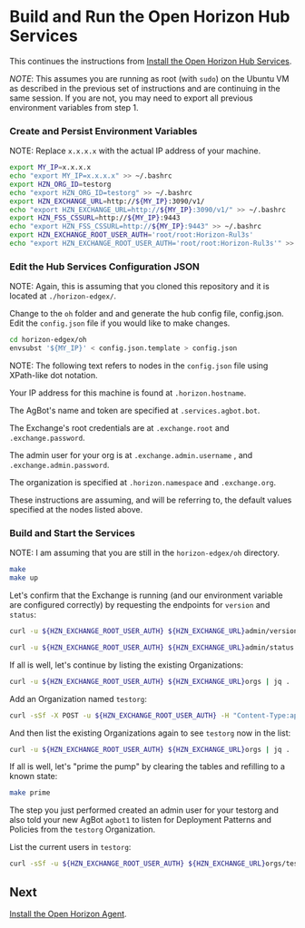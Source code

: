 # Build and Run the Open Horizon Hub Services

This continues the instructions from [Install the Open Horizon Hub Services](01-horizon-services-setup.md).

*NOTE*: This assumes you are running as root (with `sudo`) on the Ubuntu VM 
as described in the previous set of instructions and are continuing in the same session. 
If you are not, you may need to export all previous environment variables from step 1.

### Create and Persist Environment Variables

NOTE: Replace `x.x.x.x` with the actual IP address of your machine.

``` bash
export MY_IP=x.x.x.x
echo "export MY_IP=x.x.x.x" >> ~/.bashrc
export HZN_ORG_ID=testorg
echo "export HZN_ORG_ID=testorg" >> ~/.bashrc
export HZN_EXCHANGE_URL=http://${MY_IP}:3090/v1/
echo "export HZN_EXCHANGE_URL=http://${MY_IP}:3090/v1/" >> ~/.bashrc
export HZN_FSS_CSSURL=http://${MY_IP}:9443
echo "export HZN_FSS_CSSURL=http://${MY_IP}:9443" >> ~/.bashrc
export HZN_EXCHANGE_ROOT_USER_AUTH='root/root:Horizon-Rul3s'
echo "export HZN_EXCHANGE_ROOT_USER_AUTH='root/root:Horizon-Rul3s'" >> ~/.bashrc
```

### Edit the Hub Services Configuration JSON

NOTE: Again, this is assuming that you cloned this repository and it is located at `./horizon-edgex/`.

Change to the `oh` folder and and generate the hub config file, config.json.
Edit the `config.json` file if you would like to make changes.

``` bash
cd horizon-edgex/oh
envsubst '${MY_IP}' < config.json.template > config.json
```

NOTE: The following text refers to nodes in the `config.json` file using XPath-like dot notation.

Your IP address for this machine is found at `.horizon.hostname`.

The AgBot's name and token are specified at `.services.agbot.bot`.

The Exchange's root credentials are at `.exchange.root` and `.exchange.password`.

The admin user for your org is at `.exchange.admin.username` , and `.exchange.admin.password`.

The organization is specified at `.horizon.namespace` and `.exchange.org`.

These instructions are assuming, and will be referring to, the default values specified at the nodes listed above.

### Build and Start the Services

NOTE: I am assuming that you are still in the `horizon-edgex/oh` directory.

``` bash
make
make up
```

Let's confirm that the Exchange is running (and our environment variable are configured correctly) by 
requesting the endpoints for `version` and `status`:

``` bash
curl -u ${HZN_EXCHANGE_ROOT_USER_AUTH} ${HZN_EXCHANGE_URL}admin/version
```

``` bash
curl -u ${HZN_EXCHANGE_ROOT_USER_AUTH} ${HZN_EXCHANGE_URL}admin/status | jq .
```

If all is well, let's continue by listing the existing Organizations:

``` bash
curl -u ${HZN_EXCHANGE_ROOT_USER_AUTH} ${HZN_EXCHANGE_URL}orgs | jq .
```

Add an Organization named `testorg`:

``` bash
curl -sSf -X POST -u ${HZN_EXCHANGE_ROOT_USER_AUTH} -H "Content-Type:application/json" -d '{"label": "testorg", "description": "Organization for Testing"}' ${HZN_EXCHANGE_URL}orgs/testorg | jq .
```

And then list the existing Organizations again to see `testorg` now in the list:

``` bash
curl -u ${HZN_EXCHANGE_ROOT_USER_AUTH} ${HZN_EXCHANGE_URL}orgs | jq .
```

If all is well, let's "prime the pump" by clearing the tables and refilling to a known state:

``` bash
make prime
```

The step you just performed created an admin user for your testorg and also told your new AgBot `agbot1` to listen for Deployment Patterns and Policies from the `testorg` Organization.

List the current users in `testorg`:

``` bash
curl -sSf -u ${HZN_EXCHANGE_ROOT_USER_AUTH} ${HZN_EXCHANGE_URL}orgs/testorg/users | jq .
```

## Next

[Install the Open Horizon Agent](03-install-agent.md).
